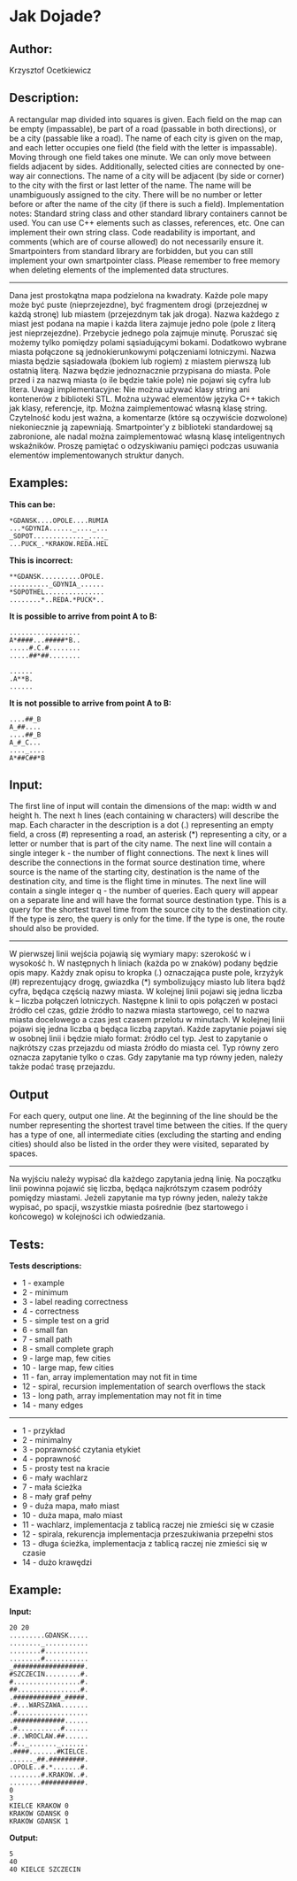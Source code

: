 # Jak Dojade?

## Author:

Krzysztof Ocetkiewicz

## Description:

A rectangular map divided into squares is given. Each field on the map can be empty (impassable), be part of a road (passable in both directions), or be a city (passable like a road). The name of each city is given on the map, and each letter occupies one field (the field with the letter is impassable). Moving through one field takes one minute. We can only move between fields adjacent by sides. Additionally, selected cities are connected by one-way air connections. The name of a city will be adjacent (by side or corner) to the city with the first or last letter of the name.
The name will be unambiguously assigned to the city. There will be no number or letter before or after the name of the city (if there is such a field).
Implementation notes:
Standard string class and other standard library containers cannot be used.
You can use C++ elements such as classes, references, etc.
One can implement their own string class.
Code readability is important, and comments (which are of course allowed) do not necessarily ensure it.
Smartpointers from standard library are forbidden, but you can still implement your own smartpointer class.
Please remember to free memory when deleting elements of the implemented data structures.

---

Dana jest prostokątna mapa podzielona na kwadraty. Każde pole mapy może być puste (nieprzejezdne), być fragmentem drogi (przejezdnej w każdą stronę) lub miastem (przejezdnym tak jak droga). Nazwa każdego z miast jest podana na mapie i każda litera zajmuje jedno pole (pole z literą jest nieprzejezdne). Przebycie jednego pola zajmuje minutę. Poruszać się możemy tylko pomiędzy polami sąsiadującymi bokami. Dodatkowo wybrane miasta połączone są jednokierunkowymi połączeniami lotniczymi.
Nazwa miasta będzie sąsiadowała (bokiem lub rogiem) z miastem pierwszą lub ostatnią literą. Nazwa będzie jednoznacznie przypisana do miasta. Pole przed i za nazwą miasta (o ile będzie takie pole) nie pojawi się cyfra lub litera.
Uwagi implementacyjne:
Nie można używać klasy string ani kontenerów z biblioteki STL.
Można używać elementów języka C++ takich jak klasy, referencje, itp.
Można zaimplementować własną klasę string.
Czytelność kodu jest ważna, a komentarze (które są oczywiście dozwolone) niekoniecznie ją zapewniają.
Smartpointer'y z biblioteki standardowej są zabronione, ale nadal można zaimplementować własną klasę inteligentnych wskaźników.
Proszę pamiętać o odzyskiwaniu pamięci podczas usuwania elementów implementowanych struktur danych.

## Examples:

**This can be:**

```
*GDANSK....OPOLE....RUMIA
...*GDYNIA......_...._...
_SOPOT............._...._
...PUCK_.*KRAKOW.REDA.HEL
```

**This is incorrect:**

```
**GDANSK..........OPOLE.
.........._GDYNIA_......
*SOPOTHEL...............
........*..REDA.*PUCK*..
```

**It is possible to arrive from point A to B:**

```
..................
A*####...#####*B..
.....#.C.#........
.....##*##........
```

```
......
.A**B.
......
```

**It is not possible to arrive from point A to B:**

```
....##_B
A_##....
....##_B
A_#_C...
...._....
A*##C##*B
```

## Input:

The first line of input will contain the dimensions of the map: width w and height h. The next h lines (each containing w characters) will describe the map. Each character in the description is a dot (.) representing an empty field, a cross (#) representing a road, an asterisk (\*) representing a city, or a letter or number that is part of the city name.
The next line will contain a single integer k - the number of flight connections. The next k lines will describe the connections in the format source destination time, where source is the name of the starting city, destination is the name of the destination city, and time is the flight time in minutes. The next line will contain a single integer q - the number of queries. Each query will appear on a separate line and will have the format source destination type. This is a query for the shortest travel time from the source city to the destination city. If the type is zero, the query is only for the time. If the type is one, the route should also be provided.

---

W pierwszej linii wejścia pojawią się wymiary mapy: szerokość w i wysokość h. W następnych h liniach (każda po w znaków) podany będzie opis mapy. Każdy znak opisu to kropka (.) oznaczająca puste pole, krzyżyk (#) reprezentujący drogę, gwiazdka (\*) symbolizujący miasto lub litera bądź cyfra, będąca częścią nazwy miasta.
W kolejnej linii pojawi się jedna liczba k – liczba połączeń lotniczych. Następne k linii to opis połączeń w postaci źródło cel czas, gdzie źródło to nazwa miasta startowego, cel to nazwa miasta docelowego a czas jest czasem przelotu w minutach. W kolejnej linii pojawi się jedna liczba q będąca liczbą zapytań. Każde zapytanie pojawi się w osobnej linii i będzie miało format: źródło cel typ. Jest to zapytanie o najkrótszy czas przejazdu od miasta źródło do miasta cel. Typ równy zero oznacza zapytanie tylko o czas. Gdy zapytanie ma typ równy jeden, należy także podać trasę przejazdu.

## Output

For each query, output one line. At the beginning of the line should be the number representing the shortest travel time between the cities. If the query has a type of one, all intermediate cities (excluding the starting and ending cities) should also be listed in the order they were visited, separated by spaces.

---

Na wyjściu należy wypisać dla każdego zapytania jedną linię. Na początku linii powinna pojawić się liczba, będąca najkrótszym czasem podróży pomiędzy miastami. Jeżeli zapytanie ma typ równy jeden, należy także wypisać, po spacji, wszystkie miasta pośrednie (bez startowego i końcowego) w kolejności ich odwiedzania.

## Tests:

**Tests descriptions:**

- 1 - example
- 2 - minimum
- 3 - label reading correctness
- 4 - correctness
- 5 - simple test on a grid
- 6 - small fan
- 7 - small path
- 8 - small complete graph
- 9 - large map, few cities
- 10 - large map, few cities
- 11 - fan, array implementation may not fit in time
- 12 - spiral, recursion implementation of search overflows the stack
- 13 - long path, array implementation may not fit in time
- 14 - many edges

---

- 1 - przykład
- 2 - minimalny
- 3 - poprawność czytania etykiet
- 4 - poprawność
- 5 - prosty test na kracie
- 6 - mały wachlarz
- 7 - mała ścieżka
- 8 - mały graf pełny
- 9 - duża mapa, mało miast
- 10 - duża mapa, mało miast
- 11 - wachlarz, implementacja z tablicą raczej nie zmieści się w czasie
- 12 - spirala, rekurencja implementacja przeszukiwania przepełni stos
- 13 - długa ścieżka, implementacja z tablicą raczej nie zmieści się w czasie
- 14 - dużo krawędzi

## Example:

**Input:**

```
20 20
.........GDANSK.....
........_...........
........#...........
........#...........
_##################.
#SZCZECIN.........#.
#.................#.
##................#.
.############_#####.
.#...WARSZAWA.......
.#..................
.#############......
.#...........#......
.#..WROCLAW.##......
.#.._......._.......
.####.......#KIELCE.
......_##.#########.
.OPOLE..#.*.......#.
........#.KRAKOW..#.
........###########.
0
3
KIELCE KRAKOW 0
KRAKOW GDANSK 0
KRAKOW GDANSK 1
```

**Output:**

```
5
40
40 KIELCE SZCZECIN
```
